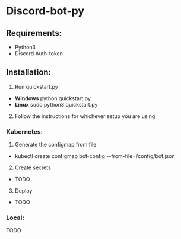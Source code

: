 # Discord-bot-py

## Requirements:
* Python3
* Discord Auth-token

## Installation:

1. Run quickstart.py
  - **Windows** python quickstart.py
  - **Linux** sudo python3 quickstart.py
2. Follow the instructions for whichever setup you are using

### Kubernetes:

1. Generate the configmap from file
  - kubectl create configmap bot-config --from-file=/config/bot.json
2. Create secrets
  - TODO
3. Deploy
  - TODO

### Local:

TODO
